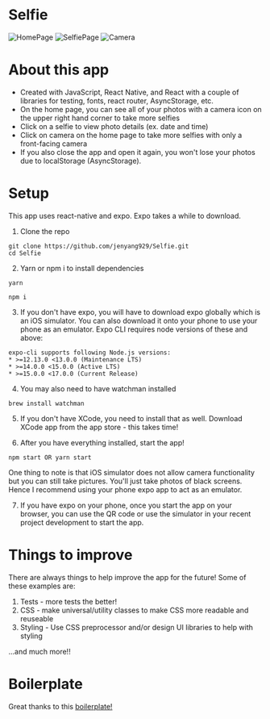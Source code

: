 # Selfie

![HomePage](./SelfieImages/homepage.png)
![SelfiePage](./SelfieImages/selfiepage.png)
![Camera](./SelfieImages/camera.png)

# About this app

- Created with JavaScript, React Native, and React with a couple of libraries for testing, fonts, react router, AsyncStorage, etc.
- On the home page, you can see all of your photos with a camera icon on the upper right hand corner to take more selfies
- Click on a selfie to view photo details (ex. date and time)
- Click on camera on the home page to take more selfies with only a front-facing camera
- If you also close the app and open it again, you won't lose your photos due to localStorage (AsyncStorage).

# Setup

This app uses react-native and expo. Expo takes a while to download. 

1. Clone the repo
```
git clone https://github.com/jenyang929/Selfie.git
cd Selfie
```

2. Yarn or npm i to install dependencies
```
yarn
```

```
npm i
```

3. If you don't have expo, you will have to download expo globally which is an iOS simulator. You can also download it onto your phone to use your phone as an emulator. Expo CLI requires node versions of these and above:
```
expo-cli supports following Node.js versions:
* >=12.13.0 <13.0.0 (Maintenance LTS)
* >=14.0.0 <15.0.0 (Active LTS)
* >=15.0.0 <17.0.0 (Current Release)
```

4. You may also need to have watchman installed 
```
brew install watchman
```

5. If you don't have XCode, you need to install that as well. Download XCode app from the app store - this takes time!

6. After you have everything installed, start the app!
```
npm start OR yarn start
```
One thing to note is that iOS simulator does not allow camera functionality but you can still take pictures. You'll just take photos of black screens. Hence I recommend using your phone expo app to act as an emulator. 

7. If you have expo on your phone, once you start the app on your browser, you can use the QR code or use the simulator in your recent project development to start the app. 


# Things to improve

There are always things to help improve the app for the future! Some of these examples are:

1. Tests - more tests the better!
2. CSS - make universal/utility classes to make CSS more readable and reuseable
3. Styling - Use CSS preprocessor and/or design UI libraries to help with styling

...and much more!!

# Boilerplate

Great thanks to this <a href="https://github.com/expo/create-react-native-app">boilerplate!</a>

